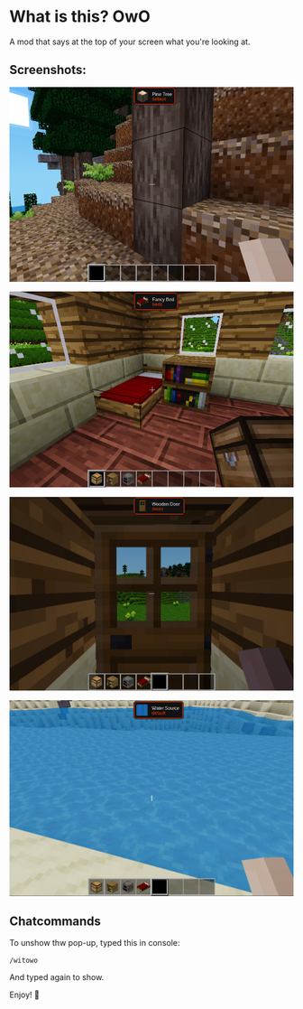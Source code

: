 # What is this? OwO

A mod that says at the top of your screen what you're looking at.

## Screenshots:

![](./textures/tree.png)

![](./textures/bed.png)

![](./textures/door.png)

![](./textures/water.png)

## Chatcommands

To unshow thw pop-up, typed this in console:

```
/witowo
```

And typed again to show.

Enjoy! 🦊

